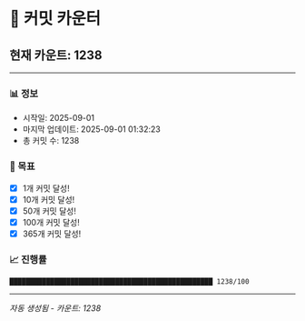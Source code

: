 # 🔢 커밋 카운터

## 현재 카운트: 1238

---

### 📊 정보
- 시작일: 2025-09-01
- 마지막 업데이트: 2025-09-01 01:32:23
- 총 커밋 수: 1238

### 🎯 목표
- [x] 1개 커밋 달성!
- [x] 10개 커밋 달성!
- [x] 50개 커밋 달성!
- [x] 100개 커밋 달성!
- [x] 365개 커밋 달성!

### 📈 진행률
```
██████████████████████████████████████████████████ 1238/100
```

---
*자동 생성됨 - 카운트: 1238*
